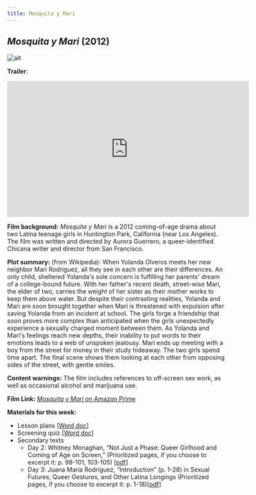 ```yaml
---
title: Mosquita y Mari
---
```


## *Mosquita y Mari* (2012)



![alt](https://loftcinema.org/files/2013/01/mosquitaymari-webposter.jpg)

**Trailer**:

<iframe width="560" height="315" src="https://www.youtube.com/embed/GUaDJ5omP3Y" frameborder="0" allow="accelerometer; autoplay; clipboard-write; encrypted-media; gyroscope; picture-in-picture" allowfullscreen></iframe>

**Film background:** *Mosquita y Mari* is a 2012 coming-of-age drama about two Latina teenage girls in Huntington Park, California (near Los Angeles). The film was written and directed by Aurora Guerrero, a queer-identified Chicana writer and director from San Francisco.

**Plot summary:** (from Wikipedia): When Yolanda Olveros meets her new neighbor Mari Rodriguez, all they see in each other are their differences. An only child, sheltered Yolanda's sole concern is fulfilling her parents' dream of a college-bound future. With her father's recent death, street-wise Mari, the elder of two, carries the weight of her sister as their mother works to keep them above water. But despite their contrasting realities, Yolanda and Mari are soon brought together when Mari is threatened with expulsion after saving Yolanda from an incident at school. The girls forge a friendship that soon proves more complex than anticipated when the girls unexpectedly experience a sexually charged moment between them. As Yolanda and Mari's feelings reach new depths, their inability to put words to their emotions leads to a web of unspoken jealousy. Mari ends up meeting with a boy from the street for money in their study hideaway. The two girls spend time apart. The final scene shows them looking at each other from opposing sides of the street, with gentle smiles.

**Content warnings:** The film includes references to off-screen sex work, as well as occasional alcohol and marijuana use.

**Film Link:** [*Mosquita y Mari* on Amazon Prime](https://www.amazon.com/Mosquita-y-Mari-Fenessa-Pineda/dp/B08BBLTTDL/ref=tmm_aiv_swatch_0?_encoding=UTF8&qid=&sr=)

**Materials for this week:**
* Lesson plans [<a href="/course-in-a-box/modules/drama/Mosquita y Mari LP.docx" download>Word doc</a>]
* Screening quiz [<a href="/course-in-a-box/modules/drama/Mosquita y Mari Quiz.docx"  download>Word doc</a>]
*	Secondary texts
	 * Day 2: Whitney Monaghan, “Not Just a Phase: Queer Girlhood and Coming of Age on Screen,” (Prioritized pages, if you choose to excerpt it: p. 98-101, 103-105) [<a href="Day 2 Reading - Monaghan.pdf" download>pdf</a>]
	 * Day 3: Juana María Rodríguez, “Introduction” (p. 1-28) in Sexual Futures, Queer Gestures, and Other Latina Longings (Prioritized pages, if you choose to excerpt it: p. 1-18)[<a href="Day 3 Reading - Rodriguez.pdf"  download>pdf</a>]
